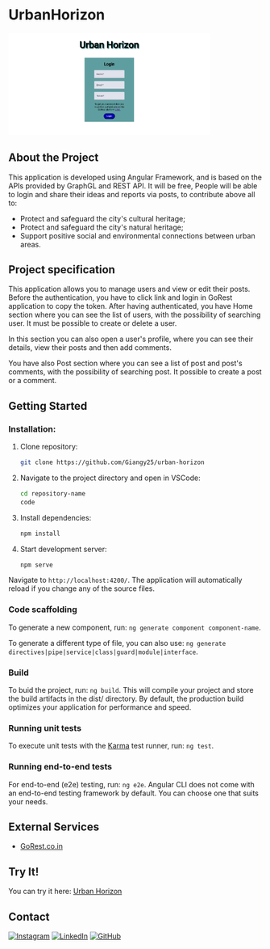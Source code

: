 # UrbanHorizon

<img src="src/assets/image/sfondo.png" width="400" heigth="300" >

## About the Project
This application is developed using Angular Framework, and is based on the APIs provided by GraphGL and REST API. 
It will be free, People will be able to login and share their ideas and reports via posts, to contribute above all to:

  - Protect and safeguard the city's cultural heritage;
  - Protect and safeguard the city's natural heritage;
  - Support positive social and environmental connections between urban areas.


## Project specification 
This application allows you to manage users and view or edit their posts.
Before the authentication, you have to click link and login in GoRest application to copy the token. After having authenticated, you have Home section where you can see the list of users, with the possibility of searching user. It must be possible to create or delete a user.

In this section you can also open a user's profile, where you can see their details, view their posts and then add comments.

You have also Post section where you can see a list of post and post's comments, with the possibility of searching post. It possible to create a post or a comment.


## Getting Started 
### Installation: 
1. Clone repository:
   
   ```bash
   git clone https://github.com/Giangy25/urban-horizon
   ```
2. Navigate to the project directory and open in VSCode:
   
   ```bash
   cd repository-name
   code 
   ```
3. Install dependencies:
   
   ```bash
   npm install
   ```
4. Start development server:
   
   ```bash
   npm serve
   ```
  Navigate to `http://localhost:4200/`. The application will automatically reload if you change any of the source files.

### Code scaffolding

To generate a new component, run: `ng generate component component-name`.

To generate a different type of file, you can also use: `ng generate directives|pipe|service|class|guard|module|interface`.

### Build

To buid the project, run: `ng build`.
This will compile your project and store the build artifacts in the dist/ directory. By default, the production build optimizes your application for performance and speed.

### Running unit tests

To execute unit tests with the [Karma](https://karma-runner.github.io) test runner, run: `ng test`.

### Running end-to-end tests

For end-to-end (e2e) testing, run: `ng e2e`.
Angular CLI does not come with an end-to-end testing framework by default. You can choose one that suits your needs.

## External Services
- [GoRest.co.in](https://gorest.co.in/)

##  Try It!
You can try it here: [Urban Horizon](https://urban-horizon.netlify.app)

## Contact
 [![Instagram](https://img.shields.io/badge/Instagram-%23E4405F.svg?style=for-the-badge&logo=Instagram&logoColor=white)](https://www.instagram.com/angiirosi/)
 [![LinkedIn](https://img.shields.io/badge/linkedin-%230077B5.svg?style=for-the-badge&logo=linkedin&logoColor=white)](https://www.linkedin.com/in/angela-rosace-744925291/)
 [![GitHub](https://img.shields.io/badge/github-%23121011.svg?style=for-the-badge&logo=github&logoColor=white)](https://github.com/Giangy25?tab=repositories)

